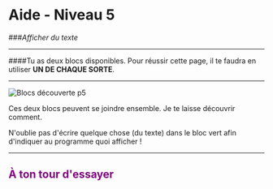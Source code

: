 # Aide - Niveau 5
###_Afficher du texte_

---

####Tu as deux blocs disponibles. Pour réussir cette page, il te faudra en utiliser **UN DE CHAQUE SORTE**.

---

![Blocs découverte p5][decouverte_blocs_p5]

Ces deux blocs peuvent se joindre ensemble. Je te laisse découvrir comment.

N'oublie pas d'écrire quelque chose (du texte) dans le bloc vert afin d'indiquer au programme quoi afficher !

***

## <span style="color: #800080">À ton tour d'essayer</span>

[decouverte_blocs_p5]: img/decouverte_blocs_p5.png
